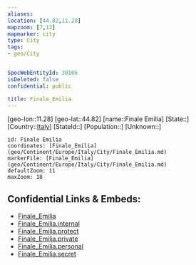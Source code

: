 ```yaml
---
aliases: 
location: [44.82,11.28]
mapzoom: [7,12] 
mapmarker: city 
type: City
tags:
- geo/City


SpocWebEntityId: 30166
isDeleted: false
confidential: public

title: Finale_Emilia
---
```

[geo-lon::11.28]
[geo-lat::44.82]
[name::Finale Emilia]
[State::]
[Country::[Italy](geo/Continent/Europe/Italy.md)]
[StateId::]
[Population::]
[Unknown::]


```leaflet
id: Finale Emilia
coordinates: [Finale_Emilia](geo/Continent/Europe/Italy/City/Finale_Emilia.md)
markerFile: [Finale_Emilia](geo/Continent/Europe/Italy/City/Finale_Emilia.md)
defaultZoom: 11 
maxZoom: 18
```


## Confidential Links & Embeds: 
- [Finale_Emilia](../../../../../../_public/geo/Continent/Europe/Italy/City/Finale_Emilia.md) 
- [Finale_Emilia.internal](../../../../../../_internal/geo/Continent/Europe/Italy/City/Finale_Emilia.internal.md) 
- [Finale_Emilia.protect](../../../../../../_protect/geo/Continent/Europe/Italy/City/Finale_Emilia.protect.md) 
- [Finale_Emilia.private](../../../../../../_private/geo/Continent/Europe/Italy/City/Finale_Emilia.private.md) 
- [Finale_Emilia.personal](../../../../../../_personal/geo/Continent/Europe/Italy/City/Finale_Emilia.personal.md) 
- [Finale_Emilia.secret](../../../../../../_secret/geo/Continent/Europe/Italy/City/Finale_Emilia.secret.md) 
